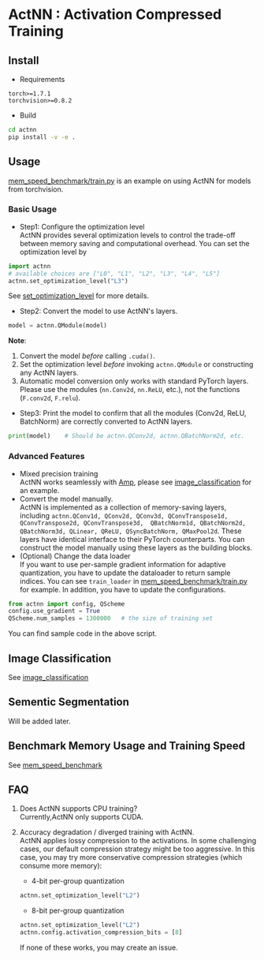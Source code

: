 # ActNN : Activation Compressed Training

## Install
- Requirements
```
torch>=1.7.1
torchvision>=0.8.2
```

- Build
```bash
cd actnn
pip install -v -e .
```

## Usage
[mem_speed_benchmark/train.py](mem_speed_benchmark/train.py) is an example on using ActNN for models from torchvision.

### Basic Usage
- Step1: Configure the optimization level  
ActNN provides several optimization levels to control the trade-off between memory saving and computational overhead.
You can set the optimization level by
```python
import actnn
# available choices are ["L0", "L1", "L2", "L3", "L4", "L5"]
actnn.set_optimization_level("L3")
```
See [set_optimization_level](actnn/actnn/conf.py) for more details.

- Step2: Convert the model to use ActNN's layers.  
```python
model = actnn.QModule(model)
```
**Note**:
1. Convert the model _before_ calling `.cuda()`.
2. Set the optimization level _before_ invoking `actnn.QModule` or constructing any ActNN layers.
3. Automatic model conversion only works with standard PyTorch layers.
Please use the modules (`nn.Conv2d`, `nn.ReLU`, etc.), not the functions (`F.conv2d`, `F.relu`).  


- Step3: Print the model to confirm that all the modules (Conv2d, ReLU, BatchNorm) are correctly converted to ActNN layers.
```python
print(model)    # Should be actnn.QConv2d, actnn.QBatchNorm2d, etc.
```
   

### Advanced Features
- Mixed precision training   
ActNN works seamlessly with [Amp](https://github.com/NVIDIA/apex), please see [image_classification](image_classification/) for an example.
- Convert the model manually.  
ActNN is implemented as a collection of memory-saving layers, including `actnn.QConv1d, QConv2d, QConv3d, QConvTranspose1d, QConvTranspose2d, QConvTranspose3d, 
    QBatchNorm1d, QBatchNorm2d, QBatchNorm3d, QLinear, QReLU, QSyncBatchNorm, QMaxPool2d`. These layers have identical interface to their PyTorch counterparts. 
You can construct the model manually using these layers as the building blocks.
- (Optional) Change the data loader  
If you want to use per-sample gradient information for adaptive quantization,
you have to update the dataloader to return sample indices.
You can see `train_loader` in [mem_speed_benchmark/train.py](mem_speed_benchmark/train.py) for example.
In addition, you have to update the configurations.
```python
from actnn import config, QScheme
config.use_gradient = True
QScheme.num_samples = 1300000   # the size of training set
```
You can find sample code in the above script.

## Image Classification
See [image_classification](image_classification/)

## Sementic Segmentation
Will be added later.

## Benchmark Memory Usage and Training Speed
See [mem_speed_benchmark](mem_speed_benchmark/)

## FAQ
1. Does ActNN supports CPU training?  
Currently,ActNN only supports CUDA.
 
2. Accuracy degradation / diverged training with ActNN.  
ActNN applies lossy compression to the activations. In some challenging cases, our default compression strategy might be too aggressive. 
In this case, you may try more conservative compression strategies (which consume more memory):
    - 4-bit per-group quantization  
   ```python
   actnn.set_optimization_level("L2")
   ```
   - 8-bit per-group quantization
   ```python
   actnn.set_optimization_level("L2")
   actnn.config.activation_compression_bits = [8]
   ```  
    If none of these works, you may create an issue.


